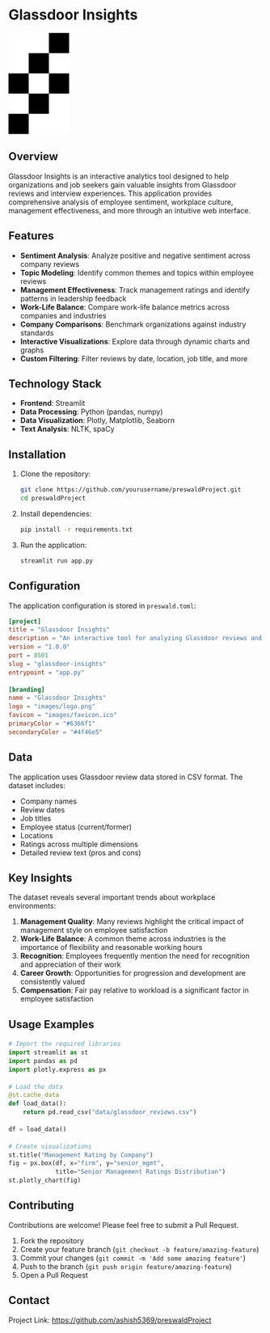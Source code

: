 # Glassdoor Insights

![Glassdoor Insights Logo](images/logo.png)

## Overview

Glassdoor Insights is an interactive analytics tool designed to help organizations and job seekers gain valuable insights from Glassdoor reviews and interview experiences. This application provides comprehensive analysis of employee sentiment, workplace culture, management effectiveness, and more through an intuitive web interface.

## Features

- **Sentiment Analysis**: Analyze positive and negative sentiment across company reviews
- **Topic Modeling**: Identify common themes and topics within employee reviews
- **Management Effectiveness**: Track management ratings and identify patterns in leadership feedback
- **Work-Life Balance**: Compare work-life balance metrics across companies and industries
- **Company Comparisons**: Benchmark organizations against industry standards
- **Interactive Visualizations**: Explore data through dynamic charts and graphs
- **Custom Filtering**: Filter reviews by date, location, job title, and more

## Technology Stack

- **Frontend**: Streamlit
- **Data Processing**: Python (pandas, numpy)
- **Data Visualization**: Plotly, Matplotlib, Seaborn
- **Text Analysis**: NLTK, spaCy

## Installation

1. Clone the repository:

   ```bash
   git clone https://github.com/yourusername/preswaldProject.git
   cd preswaldProject
   ```

2. Install dependencies:

   ```bash
   pip install -r requirements.txt
   ```

3. Run the application:
   ```bash
   streamlit run app.py
   ```

## Configuration

The application configuration is stored in `preswald.toml`:

```toml
[project]
title = "Glassdoor Insights"
description = "An interactive tool for analyzing Glassdoor reviews and interview experiences"
version = "1.0.0"
port = 8501
slug = "glassdoor-insights"
entrypoint = "app.py"

[branding]
name = "Glassdoor Insights"
logo = "images/logo.png"
favicon = "images/favicon.ico"
primaryColor = "#6366f1"
secondaryColor = "#4f46e5"
```

## Data

The application uses Glassdoor review data stored in CSV format. The dataset includes:

- Company names
- Review dates
- Job titles
- Employee status (current/former)
- Locations
- Ratings across multiple dimensions
- Detailed review text (pros and cons)

## Key Insights

The dataset reveals several important trends about workplace environments:

1. **Management Quality**: Many reviews highlight the critical impact of management style on employee satisfaction
2. **Work-Life Balance**: A common theme across industries is the importance of flexibility and reasonable working hours
3. **Recognition**: Employees frequently mention the need for recognition and appreciation of their work
4. **Career Growth**: Opportunities for progression and development are consistently valued
5. **Compensation**: Fair pay relative to workload is a significant factor in employee satisfaction

## Usage Examples

```python
# Import the required libraries
import streamlit as st
import pandas as pd
import plotly.express as px

# Load the data
@st.cache_data
def load_data():
    return pd.read_csv("data/glassdoor_reviews.csv")

df = load_data()

# Create visualizations
st.title("Management Rating by Company")
fig = px.box(df, x="firm", y="senior_mgmt",
             title="Senior Management Ratings Distribution")
st.plotly_chart(fig)
```


## Contributing

Contributions are welcome! Please feel free to submit a Pull Request.

1. Fork the repository
2. Create your feature branch (`git checkout -b feature/amazing-feature`)
3. Commit your changes (`git commit -m 'Add some amazing feature'`)
4. Push to the branch (`git push origin feature/amazing-feature`)
5. Open a Pull Request

## Contact

Project Link: https://github.com/ashish5369/preswaldProject
